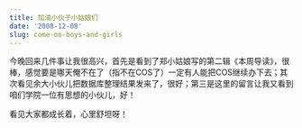 ```yaml
---
title: 加油小伙子小姑娘们
date: '2008-12-08'
slug: come-on-boys-and-girls
---
```


今晚回来几件事让我很高兴，首先是看到了郑小姑娘写的第二辑《本周导读》，很棒，感觉要是哪天俺不在了（指不在COS了）一定有人能把COS继续办下去；其次看见余大小伙儿把数据库整理结果发来了，很好；第三是这里的留言让我又看到咱们学院一位有思想的小伙儿，好！

看见大家都成长着，心里舒坦呀！
